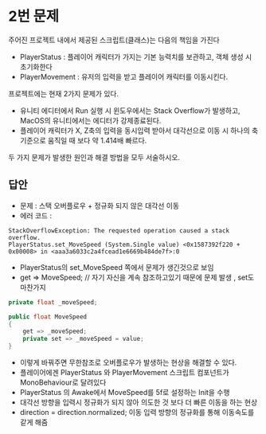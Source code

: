 # 2번 문제

주어진 프로젝트 내에서 제공된 스크립트(클래스)는 다음의 책임을 가진다
- PlayerStatus : 플레이어 캐릭터가 가지는 기본 능력치를 보관하고, 객체 생성 시 초기화한다
- PlayerMovement : 유저의 입력을 받고 플레이어 캐릭터를 이동시킨다.

프로젝트에는 현재 2가지 문제가 있다.
- 유니티 에디터에서 Run 실행 시 윈도우에서는 Stack Overflow가 발생하고, MacOS의 유니티에서는 에디터가 강제종료된다.
- 플레이어 캐릭터가 X, Z축의 입력을 동시입력 받아서 대각선으로 이동 시 하나의 축 기준으로 움직일 때 보다 약 1.414배 빠르다.

두 가지 문제가 발생한 원인과 해결 방법을 모두 서술하시오.

## 답안
- 문제 : 스택 오버플로우 + 정규화 되지 않은 대각선 이동
- 에러 코드 : 
```
StackOverflowException: The requested operation caused a stack overflow.
PlayerStatus.set_MoveSpeed (System.Single value) <0x1587392f220 + 0x00008> in <aaa3a6033c2a4fcead1e6669b484de7f>:0
```
- PlayerStatus의 set_MoveSpeed 쪽에서 문제가 생긴것으로 보임
- get => MoveSpeed; // 자기 자신을 계속 참조하고있기 때문에 문제 발생 , set도 마찬가지
```c#
private float _moveSpeed;

public float MoveSpeed
{   
    get => _moveSpeed; 
    private set => _moveSpeed = value;
}

```
- 이렇게 바꿔주면 무한참조로 오버플로우가 발생하는 현상을 해결할 수 있다.
- 플레이어에겐 PlayerStatus 와 PlayerMovement 스크립트 컴포넌트가 MonoBehaviour로 달려있다
- PlayerStatus 의 Awake에서 MoveSpeed를 5f로 설정하는 Init을 수행
- 대각선 방향을 입력시 정규화가 되지 않아 의도한 것 보다 더 빠른 이동을 하는 현상
- direction = direction.normalized; 이동 입력 방향의 정규화를 통해 이동속도를 같게 해줌
